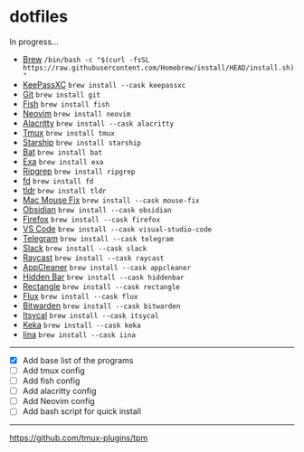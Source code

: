 # dotfiles

In progress...

- [Brew](https://brew.sh/)
`/bin/bash -c "$(curl -fsSL https://raw.githubusercontent.com/Homebrew/install/HEAD/install.sh)"`
- [ KeePassXC](https://keepassxc.org/)
`brew install --cask keepassxc`
- [Git](https://git-scm.com)
`brew install git`
- [Fish](https://fishshell.com)
`brew install fish`
- [Neovim](https://neovim.io/)
`brew install neovim`
- [Alacritty](https://github.com/alacritty/alacritty/)
`brew install --cask alacritty`
- [Tmux](https://tmux.github.io/)
`brew install tmux`
- [Starship](https://starship.rs)
`brew install starship`
- [Bat](https://github.com/sharkdp/bat)
`brew install bat`
- [Exa](https://the.exa.website)
`brew install exa`
- [Ripgrep](https://github.com/BurntSushi/ripgrep)
`brew install ripgrep`
- [fd](https://github.com/sharkdp/fd)
`brew install fd`
- [tldr](https://tldr.sh/)
`brew install tldr`
- [Mac Mouse Fix](https://github.com/noah-nuebling/mac-mouse-fix) 
`brew install --cask mouse-fix`
- [Obsidian](https://obsidian.md/)
`brew install --cask obsidian`
- [Firefox](https://www.mozilla.org/firefox/)
`brew install --cask firefox`
- [VS Code](https://code.visualstudio.com/)
`brew install --cask visual-studio-code`
- [Telegram](https://macos.telegram.org/)
`brew install --cask telegram`
- [Slack](https://slack.com/)
`brew install --cask slack`
- [Raycast](https://raycast.app/)
`brew install --cask raycast`
- [AppCleaner](https://freemacsoft.net/appcleaner/)
`brew install --cask appcleaner`
- [Hidden Bar](https://github.com/dwarvesf/hidden/)
`brew install --cask hiddenbar`
- [Rectangle](https://rectangleapp.com/)
`brew install --cask rectangle`
- [Flux](https://justgetflux.com/)
`brew install --cask flux`
- [Bitwarden](https://bitwarden.com/)
`brew install --cask bitwarden`
- [Itsycal](https://www.mowglii.com/itsycal/)
`brew install --cask itsycal`
- [Keka](https://www.keka.io/)
`brew install --cask keka`
- [Iina](https://iina.io/)
`brew install --cask iina`
___
- [x] Add base list of the programs
- [ ] Add tmux config
- [ ] Add fish config
- [ ] Add alacritty config
- [ ] Add Neovim config
- [ ] Add bash script for quick install
___
https://github.com/tmux-plugins/tpm
